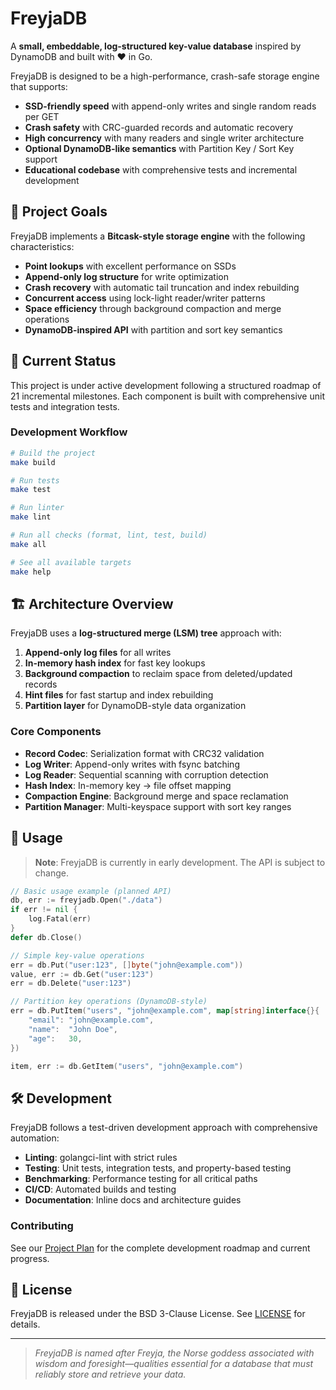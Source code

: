 # FreyjaDB

A **small, embeddable, log-structured key-value database** inspired by DynamoDB and built with ❤️ in Go.

FreyjaDB is designed to be a high-performance, crash-safe storage engine that supports:

- **SSD-friendly speed** with append-only writes and single random reads per GET
- **Crash safety** with CRC-guarded records and automatic recovery
- **High concurrency** with many readers and single writer architecture
- **Optional DynamoDB-like semantics** with Partition Key / Sort Key support
- **Educational codebase** with comprehensive tests and incremental development

## 🎯 Project Goals

FreyjaDB implements a **Bitcask-style storage engine** with the following characteristics:

- **Point lookups** with excellent performance on SSDs
- **Append-only log structure** for write optimization
- **Crash recovery** with automatic tail truncation and index rebuilding
- **Concurrent access** using lock-light reader/writer patterns
- **Space efficiency** through background compaction and merge operations
- **DynamoDB-inspired API** with partition and sort key semantics

## 🚀 Current Status

This project is under active development following a structured roadmap of 21 incremental milestones. Each component is built with comprehensive unit tests and integration tests.

### Development Workflow

```bash
# Build the project
make build

# Run tests
make test

# Run linter
make lint

# Run all checks (format, lint, test, build)
make all

# See all available targets
make help
```

## 🏗️ Architecture Overview

FreyjaDB uses a **log-structured merge (LSM) tree** approach with:

1. **Append-only log files** for all writes
2. **In-memory hash index** for fast key lookups  
3. **Background compaction** to reclaim space from deleted/updated records
4. **Hint files** for fast startup and index rebuilding
5. **Partition layer** for DynamoDB-style data organization

### Core Components

- **Record Codec**: Serialization format with CRC32 validation
- **Log Writer**: Append-only writes with fsync batching
- **Log Reader**: Sequential scanning with corruption detection
- **Hash Index**: In-memory key → file offset mapping
- **Compaction Engine**: Background merge and space reclamation
- **Partition Manager**: Multi-keyspace support with sort key ranges

## 📖 Usage

> **Note**: FreyjaDB is currently in early development. The API is subject to change.

```go
// Basic usage example (planned API)
db, err := freyjadb.Open("./data")
if err != nil {
    log.Fatal(err)
}
defer db.Close()

// Simple key-value operations
err = db.Put("user:123", []byte("john@example.com"))
value, err := db.Get("user:123")
err = db.Delete("user:123")

// Partition key operations (DynamoDB-style)
err = db.PutItem("users", "john@example.com", map[string]interface{}{
    "email": "john@example.com",
    "name":  "John Doe",
    "age":   30,
})

item, err := db.GetItem("users", "john@example.com")
```

## 🛠️ Development

FreyjaDB follows a test-driven development approach with comprehensive automation:

- **Linting**: golangci-lint with strict rules
- **Testing**: Unit tests, integration tests, and property-based testing  
- **Benchmarking**: Performance testing for all critical paths
- **CI/CD**: Automated builds and testing
- **Documentation**: Inline docs and architecture guides

### Contributing

See our [Project Plan](docs/project_plan.md) for the complete development roadmap and current progress.

## 📄 License

FreyjaDB is released under the BSD 3-Clause License. See [LICENSE](LICENSE) for details.

---

> *FreyjaDB is named after Freyja, the Norse goddess associated with wisdom and foresight—qualities essential for a database that must reliably store and retrieve your data.*
